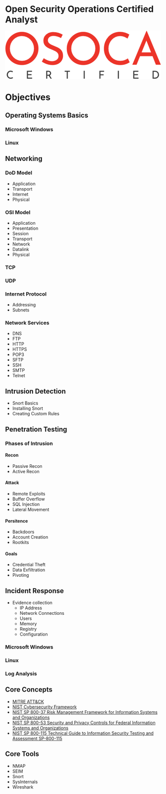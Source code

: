 # Open Security Operations Certified Analyst
![image Logo](./images/png/osoca_certified.png)

# Objectives

## Operating Systems Basics
### Microsoft Windows
### Linux

## Networking
### DoD Model
- Application 
- Transport
- Internet
- Physical

### OSI Model
- Application
- Presentation
- Session
- Transport
- Network
- Datalink
- Physical

### TCP
### UDP
### Internet Protocol
- Addressing
- Subnets

### Network Services
- DNS
- FTP
- HTTP
- HTTPS
- POP3
- SFTP
- SSH
- SMTP
- Telnet

## Intrusion Detection
- Snort Basics
- Installing Snort
- Creating Custom Rules

## Penetration Testing


### Phases of Intrusion

#### Recon
- Passive Recon
- Active Recon

#### Attack
- Remote Exploits
- Buffer Overflow
- SQL Injection
- Lateral Movement

#### Persitence
- Backdoors
- Account Creation
- Rootkits

#### Goals
- Credential Theft
- Data Exfiltration
- Pivoting

## Incident Response
  - Evidence collection
    - IP Address
    - Network Connections
    - Users
    - Memory
    - Registry
    - Configuration 

### Microsoft Windows
### Linux
### Log Analysis

## Core Concepts
- [MITRE ATT&CK](https://attack.mitre.org)
- [NIST Cybersecurity Framework](docs/NIST.CSWP.04162018.pdf)
- [NIST SP 800-37 Risk Management Framework for Information Systems and Organizations](docs/NIST.SP.800-37r2.pdf)
- [NIST SP 800-53 Security and Privacy Controls for Federal Information Systems and Organizations](docs/NIST.SP.800-53r4.pdf)
- [NIST SP 800-115 Technical Guide to Information Security Testing and Assessment SP-800-115](docs/nistspecialpublication800-115.pdf)

## Core Tools
- NMAP
- SEIM
- Snort
- SysInternals
- Wireshark

